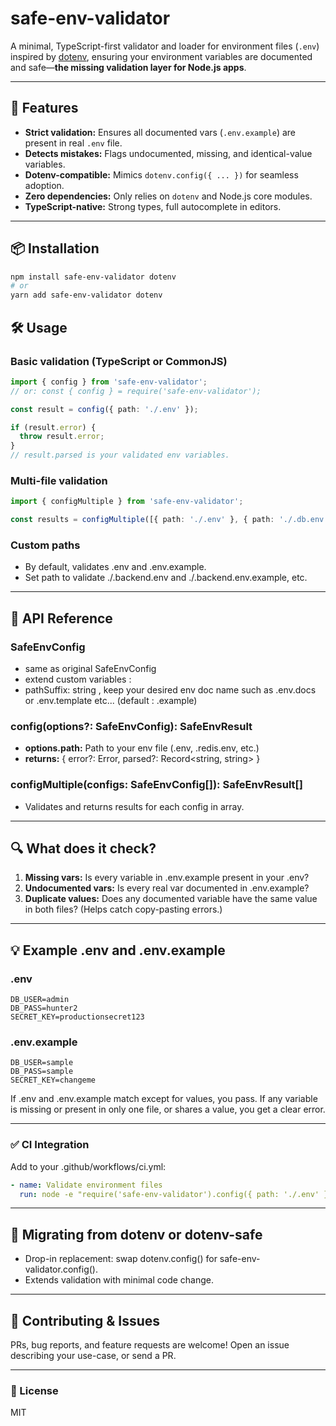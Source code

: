 # safe-env-validator

A minimal, TypeScript-first validator and loader for environment files (`.env`) inspired by
[dotenv](https://www.npmjs.com/package/dotenv), ensuring your environment variables are documented
and safe—**the missing validation layer for Node.js apps**.

---

## 🚀 Features

- **Strict validation:** Ensures all documented vars (`.env.example`) are present in real `.env`
  file.
- **Detects mistakes:** Flags undocumented, missing, and identical-value variables.
- **Dotenv-compatible:** Mimics `dotenv.config({ ... })` for seamless adoption.
- **Zero dependencies:** Only relies on `dotenv` and Node.js core modules.
- **TypeScript-native:** Strong types, full autocomplete in editors.

---

## 📦 Installation

```bash
npm install safe-env-validator dotenv
# or
yarn add safe-env-validator dotenv
```

## 🛠️ Usage

### Basic validation (TypeScript or CommonJS)

```typescript
import { config } from 'safe-env-validator';
// or: const { config } = require('safe-env-validator');

const result = config({ path: './.env' });

if (result.error) {
  throw result.error;
}
// result.parsed is your validated env variables.
```

### Multi-file validation

```typescript
import { configMultiple } from 'safe-env-validator';

const results = configMultiple([{ path: './.env' }, { path: './.db.env' }]);
```

### Custom paths

- By default, validates .env and .env.example.
- Set path to validate ./.backend.env and ./.backend.env.example, etc.

---

## 🧪 API Reference

### SafeEnvConfig

- same as original SafeEnvConfig
- extend custom variables :
- pathSuffix: string , keep your desired env doc name such as .env.docs or .env.template etc...
  (default : .example)

### config(options?: SafeEnvConfig): SafeEnvResult

- <b>options.path:</b> Path to your env file (.env, .redis.env, etc.)
- <b>returns:</b> { error?: Error, parsed?: Record<string, string> }

### configMultiple(configs: SafeEnvConfig[]): SafeEnvResult[]

- Validates and returns results for each config in array.

---

## 🔍 What does it check?

1. <b>Missing vars:</b> Is every variable in .env.example present in your .env?
2. <b>Undocumented vars:</b> Is every real var documented in .env.example?
3. <b>Duplicate values:</b> Does any documented variable have the same value in both files? (Helps
   catch copy-pasting errors.)

---

## 💡 Example .env and .env.example

### .env

```unknown
DB_USER=admin
DB_PASS=hunter2
SECRET_KEY=productionsecret123
```

### .env.example

```unknown
DB_USER=sample
DB_PASS=sample
SECRET_KEY=changeme
```

If .env and .env.example match except for values, you pass. If any variable is missing or present in
only one file, or shares a value, you get a clear error.

---

### ✅ CI Integration

Add to your .github/workflows/ci.yml:

```yaml
- name: Validate environment files
  run: node -e "require('safe-env-validator').config({ path: './.env' })"
```

---

## 🔄 Migrating from dotenv or dotenv-safe

- Drop-in replacement: swap dotenv.config() for safe-env-validator.config().
- Extends validation with minimal code change.

---

## 👀 Contributing & Issues

PRs, bug reports, and feature requests are welcome! Open an issue describing your use-case, or send
a PR.

---

### 📄 License

MIT
